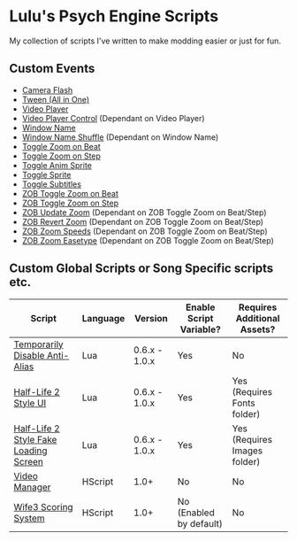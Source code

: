 # Lulu's Psych Engine Scripts
My collection of scripts I've written to make modding easier or just for fun.

## Custom Events
* [Camera Flash](custom_events/Camera%20Flash.lua)
* [Tween (All in One)](custom_events/Tween.lua)
* [Video Player](custom_events/Video%20Player.lua)
* [Video Player Control](custom_events/Video%20Player%20Control.txt) (Dependant on Video Player)
* [Window Name](custom_events/Window%20Name.lua)
* [Window Name Shuffle](custom_events/Window%20Name%20Shuffle.txt) (Dependant on Window Name)
* [Toggle Zoom on Beat](custom_events/Toggle%20Zoom%20on%20Beat.lua)
* [Toggle Zoom on Step](custom_events/Toggle%20Zoom%20on%20Step.lua)
* [Toggle Anim Sprite](custom_events/Toggle%20Anim%20Sprite.lua)
* [Toggle Sprite](custom_events/Toggle%20Sprite.lua)
* [Toggle Subtitles](custom_events/Toggle%20Subtitles.lua)
* [ZOB Toggle Zoom on Beat](custom_events/ZOB%20Toggle%20Zoom%20on%20Beat.lua)
* [ZOB Toggle Zoom on Step](custom_events/ZOB%20Toggle%20Zoom%20on%20Step.lua)
* [ZOB Update Zoom](custom_events/ZOB%20Update%20Zoom.txt) (Dependant on ZOB Toggle Zoom on Beat/Step)
* [ZOB Revert Zoom](custom_events/ZOB%20Revert%20Zoom.txt) (Dependant on ZOB Toggle Zoom on Beat/Step)
* [ZOB Zoom Speeds](custom_events/ZOB%20Zoom%20Speeds.txt) (Dependant on ZOB Toggle Zoom on Beat/Step)
* [ZOB Zoom Easetype](custom_events/ZOB%20Zoom%20Easetype.txt) (Dependant on ZOB Toggle Zoom on Beat/Step)

## Custom Global Scripts or Song Specific scripts etc.

| Script | Language | Version | Enable Script Variable? | Requires Additional Assets? |
|--------|----------|---------|------------------------|----------------------------|
| [Temporarily Disable Anti-Alias](scripts/Temporarily%20Disable%20Anti-Alias.lua) | Lua | 0.6.x - 1.0.x | Yes | No |
| [Half-Life 2 Style UI](scripts/Half-Life%202%20UI.lua) | Lua | 0.6.x - 1.0.x | Yes | Yes (Requires Fonts folder) |
| [Half-Life 2 Style Fake Loading Screen](scripts/Half-Life%202%20Loading%20Screen.lua) | Lua | 0.6.x - 1.0.x | Yes | Yes (Requires Images folder) |
| [Video Manager](scripts/Video%20Manager.hx) | HScript | 1.0+ | No | No |
| [Wife3 Scoring System](scripts/Wife3%20Scoring%20System.hx) | HScript | 1.0+ | No (Enabled by default) | No |
